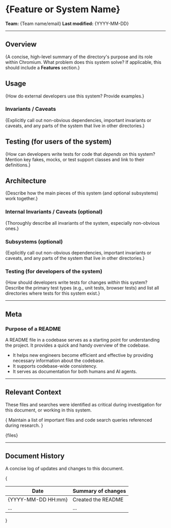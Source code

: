 # {Feature or System Name}

**Team:** {Team name/email} **Last modified:** {YYYY-MM-DD}

---
## Overview

{A concise, high-level summary of the directory's purpose and its role within
Chromium. What problem does this system solve? If applicable, this should
include a **Features** section.}

## Usage

{How do external developers use this system? Provide examples.}

### Invariants / Caveats
{Explicitly call out non-obvious dependencies, important invariants or caveats,
and any parts of the system that live in other directories.}

## Testing (for users of the system)
{How can developers write tests for code that *depends on* this system? Mention
key fakes, mocks, or test support classes and link to their definitions.}

## Architecture

{Describe how the main pieces of this system (and optional subsystems) work
together.}

### Internal Invariants / Caveats (optional)
{Thoroughly describe all invariants of the system, especially non-obvious ones.}

### Subsystems (optional)
{Explicitly call out non-obvious dependencies, important invariants or caveats,
and any parts of the system that live in other directories.}

### Testing (for developers of the system)
{How should developers write tests for changes *within* this system? Describe
the primary test types (e.g., unit tests, browser tests) and list all
directories where tests for this system exist.}

---
## Meta

### Purpose of a README
A README file in a codebase serves as a starting point for understanding the
project. It provides a quick and handy overview of the codebase.

- It helps new engineers become efficient and effective by providing necessary
  information about the codebase.
- It supports codebase-wide consistency.
- It serves as documentation for both humans and AI agents.

---
## Relevant Context

These files and searches were identified as critical during investigation for
this document, or working in this system.

{ Maintain a list of important files  and code search queries referenced during
research. }

{files}

---
## Document History

A concise log of updates and changes to this document.

{

| Date        | Summary of changes                                             |
| ------------------ | ------------------------------------------------------- |
| {YYYY-MM-DD HH:mm} | Created the README                                      |
| ...                | ...                                                     |

}
